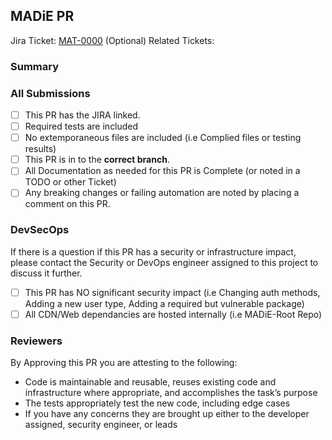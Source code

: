 ## MADiE PR

Jira Ticket: [MAT-0000](https://jira.cms.gov/browse/MAT-0000)
(Optional) Related Tickets:

### Summary

### All Submissions
* [ ] This PR has the JIRA linked.
* [ ] Required tests are included
* [ ] No extemporaneous files are included (i.e Complied files or testing results)
* [ ] This PR is in to the **correct branch**.
* [ ] All Documentation as needed for this PR is Complete (or noted in a TODO or other Ticket)
* [ ] Any breaking changes or failing automation are noted by placing a comment on this PR.

### DevSecOps
If there is a question if this PR has a security or infrastructure impact, please contact the Security or DevOps engineer assigned to this project to discuss it further.

* [ ] This PR has NO significant security impact (i.e Changing auth methods, Adding a new user type, Adding a required but vulnerable package)
* [ ] All CDN/Web dependancies are hosted internally (i.e MADiE-Root Repo)

### Reviewers
By Approving this PR you are attesting to the following:

*  Code is maintainable and reusable, reuses existing code and infrastructure where appropriate, and accomplishes the task’s purpose
*  The tests appropriately test the new code, including edge cases
*  If you have any concerns they are brought up either to the developer assigned, security engineer, or leads
